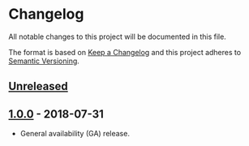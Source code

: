 # Changelog

All notable changes to this project will be documented in this file.

The format is based on [Keep a Changelog](http://keepachangelog.com/en/1.0.0/)
and this project adheres to [Semantic Versioning](http://semver.org/spec/v2.0.0.html).

## [Unreleased](https://github.com/pusher/push-notifications-ruby/compare/1.0.0...HEAD)

## [1.0.0](https://github.com/pusher/push-notifications-ruby/compare/v0.3.0...1.0.0) - 2018-07-31

- General availability (GA) release.
